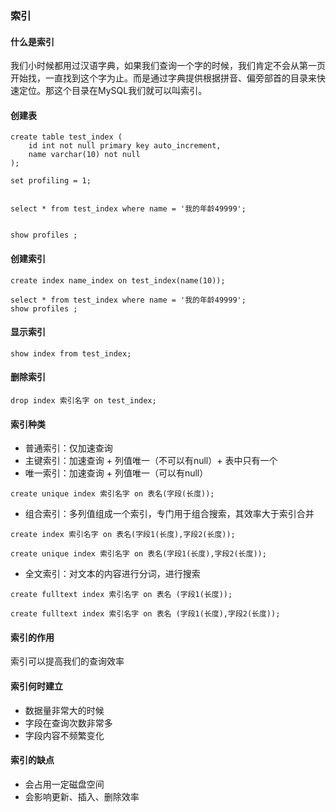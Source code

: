 ### 索引

#### 什么是索引

我们小时候都用过汉语字典，如果我们查询一个字的时候，我们肯定不会从第一页开始找，一直找到这个字为止。而是通过字典提供根据拼音、偏旁部首的目录来快速定位。那这个目录在MySQL我们就可以叫索引。



#### 创建表

```
create table test_index (
	id int not null primary key auto_increment,
	name varchar(10) not null
);
```



```
set profiling = 1;


select * from test_index where name = '我的年龄49999';


show profiles ;
```



#### 创建索引

```
create index name_index on test_index(name(10)); 
```

```
select * from test_index where name = '我的年龄49999';
show profiles ;
```

#### 显示索引

```
show index from test_index;
```

#### 删除索引

```
drop index 索引名字 on test_index; 
```



#### 索引种类

- 普通索引：仅加速查询
- 主键索引：加速查询 + 列值唯一（不可以有null）+ 表中只有一个
- 唯一索引：加速查询 + 列值唯一（可以有null）

```
create unique index 索引名字 on 表名(字段(长度));
```

- 组合索引：多列值组成一个索引，专门用于组合搜索，其效率大于索引合并

```
create index 索引名字 on 表名(字段1(长度),字段2(长度));

create unique index 索引名字 on 表名(字段1(长度),字段2(长度));
```

- 全文索引：对文本的内容进行分词，进行搜索

```
create fulltext index 索引名字 on 表名 (字段1(长度));

create fulltext index 索引名字 on 表名 (字段1(长度),字段2(长度));
```



#### 索引的作用

索引可以提高我们的查询效率



#### 索引何时建立

- 数据量非常大的时候
- 字段在查询次数非常多
- 字段内容不频繁变化



#### 索引的缺点

- 会占用一定磁盘空间
- 会影响更新、插入、删除效率





